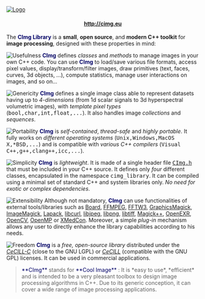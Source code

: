 <a href="http://cimg.eu">![Logo](http://cimg.eu/img/CImgLogo2.jpg)</a>
<h4><center><a href="http://cimg.eu">http://cimg.eu</a></center></h4>

The <font color="#000066">**CImg Library**</font> is a **small**, **open source**, and **modern C++ toolkit** for **image processing**, designed with these properties in mind:

![Usefulness](http://cimg.eu/img/item_usefulness.jpg) <font color="#000066">**CImg**</font> defines *classes* and *methods* to manage images in your own C++ code. You can use <font color="#000066">**CImg**</font> to load/save various file formats, access pixel values, display/transform/filter images, draw primitives (text, faces, curves, 3d objects, ...), compute statistics, manage user interactions on images, and so on...

![Genericity](http://cimg.eu/img/item_genericity.jpg) <font color="#000066">**CImg**</font> defines a single image class able to represent datasets having up to *4-dimensions* (from 1d scalar signals to 3d hyperspectral volumetric images), with *template pixel types* (<tt style="font-family:monospace;">bool,char,int,float,...</tt>). It also handles image *collections* and *sequences*.

![Portability](http://cimg.eu/img/item_portability.jpg) <font color="#000066">**CImg**</font> is *self-contained*, *thread-safe* and *highly portable*. It fully works on *different operating systems* (<tt style="font-family:monospace;">Unix,Windows,MacOS X,*BSD,...</tt>) and is compatible with *various C++ compilers* (<tt style="font-family:monospace;">Visual C++,g++,clang++,icc,...</tt>).

![Simplicity](http://cimg.eu/img/item_simplicity.jpg) <font color="#000066">**CImg**</font> is *lightweight*. It is made of a single header file <a href="https://raw.githubusercontent.com/dtschump/CImg/master/CImg.h"><tt style="font-family:monospace;">CImg.h</tt></a> that must be included in your C++ source. It defines only *four* different classes, encapsulated in the namespace <tt style="font-family:monospace;">cimg_library</tt>. It can be compiled using a minimal set of standard C++ and system libraries only. *No need for exotic or complex dependencies*.

![Extensibility](http://cimg.eu/img/item_extensibility.jpg) Although not mandatory, <font color="#000066">**CImg**</font> can use functionalities of external tools/libraries such as <a href="http://libboard.sourceforge.net/">Board</a>, <a href="http://ffmpeg.mplayerhq.hu/">FFMPEG</a>, <a href="http://www.fftw.org/">FFTW3</a>, <a href="http://www.graphicsmagick.org/">GraphicsMagick</a>, <a href="http://www.imagemagick.org/">ImageMagick</a>, <a href="http://www.netlib.org/lapack/">Lapack</a>, <a href="http://curl.haxx.se/libcurl/">libcurl</a>, <a href="http://www.ijg.org/">libjpeg</a>, <a href="http://www.libpng.org/pub/png/libpng.html">libpng</a>, <a href="http://www.libtiff.org/">libtiff</a>, <a href="http://www.imagemagick.org/Magick++/">Magick++</a>, <a href="http://www.openexr.com/">OpenEXR</a>, <a href="http://http://opencv.willowgarage.com/wiki/">OpenCV</a>, <a href="http://www.openmp.org/">OpenMP</a> or <a href="http://xmedcon.sourceforge.net/">XMedCon</a>. Moreover, a simple *plug-in* mechanism allows any user to directly enhance the library capabilities according to his needs.

![Freedom](http://cimg.eu/img/item_freedom.jpg) <font color="#000066">**CImg**</font> is a *free, open-source library* distributed under the <a href="http://www.cecill.info/licences/Licence_CeCILL-C_V1-en.txt">*CeCILL-C*</a> (close to the GNU LGPL) or <a href="http://www.cecill.info/licences/Licence_CeCILL_V2-en.txt">*CeCILL*</a> (compatible with the GNU GPL) licenses. It can be used in commercial applications.

<blockquote>
  <font color="#000066">**CImg**</font> stands for <font color="#000066">**Cool Image**</font> : It is *easy to use*, *efficient* and is intended to be a very pleasant toolbox to design image processing algorithms in C++. Due to its generic conception, it can cover a wide range of image processing applications.
</blockquote>